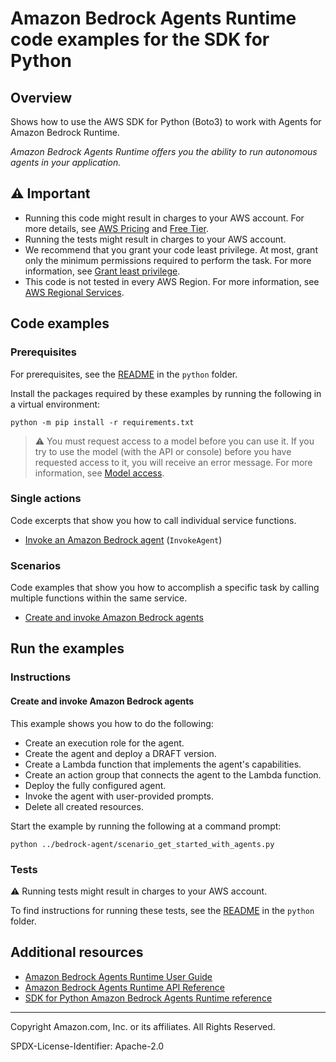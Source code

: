 <!--Generated by WRITEME on 2023-12-12 15:47:48.743476 (UTC)-->
# Amazon Bedrock Agents Runtime code examples for the SDK for Python

## Overview

Shows how to use the AWS SDK for Python (Boto3) to work with Agents for Amazon Bedrock Runtime.

<!--custom.overview.start-->
<!--custom.overview.end-->

*Amazon Bedrock Agents Runtime offers you the ability to run autonomous agents in your application.*

## ⚠ Important

* Running this code might result in charges to your AWS account. For more details, see [AWS Pricing](https://aws.amazon.com/pricing/?aws-products-pricing.sort-by=item.additionalFields.productNameLowercase&aws-products-pricing.sort-order=asc&awsf.Free%20Tier%20Type=*all&awsf.tech-category=*all) and [Free Tier](https://aws.amazon.com/free/?all-free-tier.sort-by=item.additionalFields.SortRank&all-free-tier.sort-order=asc&awsf.Free%20Tier%20Types=*all&awsf.Free%20Tier%20Categories=*all).
* Running the tests might result in charges to your AWS account.
* We recommend that you grant your code least privilege. At most, grant only the minimum permissions required to perform the task. For more information, see [Grant least privilege](https://docs.aws.amazon.com/IAM/latest/UserGuide/best-practices.html#grant-least-privilege).
* This code is not tested in every AWS Region. For more information, see [AWS Regional Services](https://aws.amazon.com/about-aws/global-infrastructure/regional-product-services).

<!--custom.important.start-->
<!--custom.important.end-->

## Code examples

### Prerequisites

For prerequisites, see the [README](../../README.md#Prerequisites) in the `python` folder.

Install the packages required by these examples by running the following in a virtual environment:

```
python -m pip install -r requirements.txt
```

<!--custom.prerequisites.start-->
> ⚠ You must request access to a model before you can use it. If you try to use the model (with the API or console) before you have requested access to it, you will receive an error message. For more information, see [Model access](https://docs.aws.amazon.com/bedrock/latest/userguide/model-access.html).
<!--custom.prerequisites.end-->

### Single actions

Code excerpts that show you how to call individual service functions.

* [Invoke an Amazon Bedrock agent](bedrock_agent_runtime_wrapper.py#L33) (`InvokeAgent`)

### Scenarios

Code examples that show you how to accomplish a specific task by calling multiple
functions within the same service.

* [Create and invoke Amazon Bedrock agents](../bedrock-agent/scenario_get_started_with_agents.py)

## Run the examples

### Instructions



<!--custom.instructions.start-->
<!--custom.instructions.end-->



#### Create and invoke Amazon Bedrock agents

This example shows you how to do the following:

* Create an execution role for the agent.
* Create the agent and deploy a DRAFT version.
* Create a Lambda function that implements the agent's capabilities.
* Create an action group that connects the agent to the Lambda function.
* Deploy the fully configured agent.
* Invoke the agent with user-provided prompts.
* Delete all created resources.

<!--custom.scenario_prereqs.bedrock-agent-runtime_GettingStartedWithBedrockAgents.start-->
<!--custom.scenario_prereqs.bedrock-agent-runtime_GettingStartedWithBedrockAgents.end-->

Start the example by running the following at a command prompt:

```
python ../bedrock-agent/scenario_get_started_with_agents.py
```


<!--custom.scenarios.bedrock-agent-runtime_GettingStartedWithBedrockAgents.start-->
<!--custom.scenarios.bedrock-agent-runtime_GettingStartedWithBedrockAgents.end-->

### Tests

⚠ Running tests might result in charges to your AWS account.


To find instructions for running these tests, see the [README](../../README.md#Tests)
in the `python` folder.



<!--custom.tests.start-->
<!--custom.tests.end-->

## Additional resources

* [Amazon Bedrock Agents Runtime User Guide](https://docs.aws.amazon.com/bedrock/latest/userguide/agents.html)
* [Amazon Bedrock Agents Runtime API Reference](https://docs.aws.amazon.com/bedrock/latest/APIReference/API_Operations_Agents_for_Amazon_Bedrock_Runtime.html)
* [SDK for Python Amazon Bedrock Agents Runtime reference](https://boto3.amazonaws.com/v1/documentation/api/latest/reference/services/bedrock-agent-runtime.html)

<!--custom.resources.start-->
<!--custom.resources.end-->

---

Copyright Amazon.com, Inc. or its affiliates. All Rights Reserved.

SPDX-License-Identifier: Apache-2.0